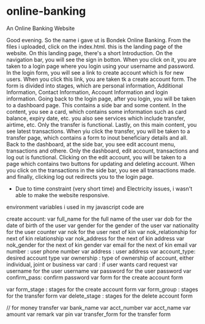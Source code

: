 # online-banking
An Online Banking Website

Good evening. So the name i gave ut is Bondek Online Banking. From the files i uploaded, click on the index.html. this is the landing page of the website. On this landing page, there's a short Introduction. On the navigation bar, you will see the sign in botton. When you click on it, you are taken to a login page where you login using your username and password. In the login form, you will see a link to create account which is for new users. When you click this link, you are taken tk a create account form. The form is divided into stages, which are personal information, Additional Information, Contact Information, Account Information and login information. Going back to the login page, after you login, you will be taken to a dashboard page. This contains a side bar and some content. In the content, you see a card, which contains some information such as card balance, expiry date, etc. you also see services which include transfer, airtime, etc. Only the transfer is functional. Lastly, on this main content, you see latest transactions. When yiu click the transfer, you will be taken to a transfer page, which contains a form to inout beneficiary details and all. Back to the dashboard, at the side bar, you see edit account menu, transactions and othere. Only the dashboard, edit account, transactions and log out is functional. Clicking on the edit account, you will be taken to a page which contains two buttons for updating and deleting account. When you click on the transactions in the side bar, you see all transactions made. and finally, clicking log out redirects you to the login page. 

* Due to time constraint (very short time) and Electricity issues, i wasn't able to make the website responsive.

environment variables i used in my javascript code are

create account: 
var full_name for the full name of the user
var dob for the date of birth of the user
var gender for the gender of the user
var nationality for the user counter
var nok for the user next of kin
var nok_relationship for next of kin relationship
var nok_address for the next of kin address
var nok_gender for the next of kin gender
var email for the next of kin email
var number : user phone number
var address : user address
var account_type: desired account type
var ownership : type of ownership of account, either individual, joint or business
var card : if user wants card request
var username for the user username
var password for the user password
var confirm_pass: confirm password
var form for the create account form

var form_stage : stages for the create account form
var form_group : stages for the transfer form
var delete_stage : stages for the delete account form

// for money transfer
var bank_name
var acct_number
var acct_name 
var amount
var remark
var pin 
var transfer_form  for the transfer form
